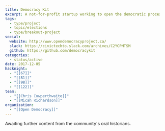 ```yaml
---
title: Democracy Kit
excerpt: A not-for-profit startup working to open the democratic process by publishing a shared campaign resource package for councillor and trustee races.
tags:
  - type/project
  - topic/elections
  - type/breakout-project
social:
  website: http://www.opendemocracyproject.ca/
  slack: https://civictechto.slack.com/archives/C2YCPMTSM
  github: https://github.com/democracykit
categories:
  - status/active
date: 2017-12-05
hacknight:
  - "[[67]]"
  - "[[81]]"
  - "[[98]]"
  - "[[122]]"
team:
  - "[[Chris Cowperthwaite]]"
  - "[[Micah Richardson]]"
organization:
  - "[[Open Democracy]]"
---
```

Awaiting further content from the community's oral historians.